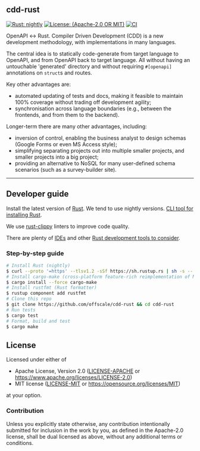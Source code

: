 cdd-rust
--------
[![Rust: nightly](https://img.shields.io/badge/Rust-nightly-blue.svg)](https://www.rust-lang.org)
[![License: (Apache-2.0 OR MIT)](https://img.shields.io/badge/LICENSE-Apache--2.0%20OR%20MIT-orange)](LICENSE-APACHE)
[![CI](https://github.com/offscale/cdd-python/workflows/CI/badge.svg)](https://github.com/offscale/cdd-rust/actions)

OpenAPI ↔ Rust. Compiler Driven Development (CDD) is a new development methodology, with implementations in many languages.

The central idea is to statically code-generate from target language to OpenAPI, and from OpenAPI back to target language.
All without having an untouchable 'generated' directory and without requiring `#[openapi]` annotations on `struct`s and routes.

Key other advantages are:

  - automated updating of tests and docs, making it feasible to maintain 100% coverage without trading off development agility;
  - synchronisation across language boundaries (e.g., between the frontends, and from them to the backend).

Longer-term there are many other advantages, including:

  - inversion of control, enabling the business analyst to design schemas (Google Forms or even MS Access style);
  - simplifying separating projects out into multiple smaller projects, and smaller projects into a big project;
  - providing an alternative to NoSQL for many user-defined schema scenarios (such as a survey-builder site).

---

## Developer guide

Install the latest version of [Rust](https://www.rust-lang.org). We tend to use nightly versions. [CLI tool for installing Rust](https://rustup.rs).

We use [rust-clippy](https://github.com/rust-lang-nursery/rust-clippy) linters to improve code quality.

There are plenty of [IDEs](https://areweideyet.com) and other [Rust development tools to consider](https://github.com/rust-unofficial/awesome-rust#development-tools).

### Step-by-step guide

```bash
# Install Rust (nightly)
$ curl --proto '=https' --tlsv1.2 -sSf https://sh.rustup.rs | sh -s -- --default-toolchain nightly
# Install cargo-make (cross-platform feature-rich reimplementation of Make)
$ cargo install --force cargo-make
# Install rustfmt (Rust formatter)
$ rustup component add rustfmt
# Clone this repo
$ git clone https://github.com/offscale/cdd-rust && cd cdd-rust
# Run tests
$ cargo test
# Format, build and test
$ cargo make
```

## License

Licensed under either of

- Apache License, Version 2.0 ([LICENSE-APACHE](LICENSE-APACHE) or <https://www.apache.org/licenses/LICENSE-2.0>)
- MIT license ([LICENSE-MIT](LICENSE-MIT) or <https://opensource.org/licenses/MIT>)

at your option.

### Contribution

Unless you explicitly state otherwise, any contribution intentionally submitted
for inclusion in the work by you, as defined in the Apache-2.0 license, shall be
dual licensed as above, without any additional terms or conditions.
